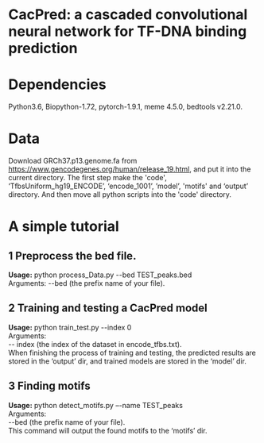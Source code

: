 # CacPred: a cascaded convolutional neural network for TF-DNA binding prediction 
# Dependencies
Python3.6, Biopython-1.72, pytorch-1.9.1, meme 4.5.0, bedtools v2.21.0. 
# Data
Download GRCh37.p13.genome.fa from https://www.gencodegenes.org/human/release_19.html, and put it into the current directory.
The first step make the 'code', ‘TfbsUniform_hg19_ENCODE’, ‘encode_1001’, ’model’, 'motifs' and ‘output’ directory. And then move all python scripts into the 'code' directory.
# A simple tutorial
## 1 Preprocess the bed file.

__Usage:__ python process_Data.py --bed  TEST_peaks.bed <br>
Arguments: 
--bed (the prefix name of your file).  

## 2 Training and testing a CacPred model 
__Usage:__ python train_test.py --index 0  <br>
Arguments:   
-- index (the index of the dataset in encode_tfbs.txt).  
When finishing the process of training and testing, the predicted results are stored in the ‘output’ dir, and trained models are stored in the ‘model’ dir. 
## 3 Finding motifs
__Usage:__ python detect_motifs.py –-name TEST_peaks <br>
Arguments:  
--bed (the prefix name of your file).  
This command will output the found motifs to the ‘motifs’ dir.
